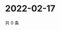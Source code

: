 # 2022-02-17

共 0 条

<!-- BEGIN WEIBO -->
<!-- 最后更新时间 Thu Feb 17 2022 16:00:37 GMT+0800 (China Standard Time) -->

<!-- END WEIBO -->
